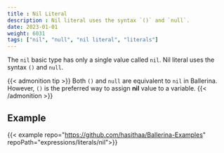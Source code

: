```yaml
---
title : Nil Literal
description : Nil literal uses the syntax `()` and `null`.
date: 2023-01-01
weight: 6031
tags: ["nil", "null", "nil literal", "literals"]
---
```


The `nil` basic type has only a single value called `nil`. Nil literal uses the syntax `()` and `null`.

<!-- more -->

{{< admonition tip >}}
Both `()` and `null` are equivalent to `nil` in Ballerina. However, `()` is the preferred way to assign **nil** value to a variable.
{{< /admonition >}}

## Example

{{< example repo="https://github.com/hasithaa/Ballerina-Examples" repoPath="expressions/literals/nil">}}
